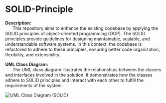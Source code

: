 # SOLID-Principle

**Description:** <br>
&nbsp; &nbsp; &nbsp; This repository aims to enhance the existing codebase by applying the SOLID principles of object-oriented programming (OOP). The SOLID principles provide guidelines for designing maintainable, scalable, and understandable software systems. In this context, the codebase is refactored to adhere to these principles, ensuring better code organization, flexibility, and extensibility. <br>

**UML Class Diagram:** <br>
&nbsp; &nbsp; &nbsp; The UML class diagram illustrates the relationships between the classes and interfaces involved in the solution. It demonstrates how the classes adhere to SOLID principles and interact with each other to fulfill the requirements of the system. <br>

![UML Class Diagram (SOLID)](https://github.com/Julsaurus/SOLID-Principle/assets/133284711/4a16cd30-fa55-4ee7-934d-3782ba1acab8)
